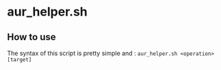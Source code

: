 # aur_helper.sh

## How to use
The syntax of this script is pretty simple and :
`aur_helper.sh <operation> [target]`


<!--stackedit_data:
eyJoaXN0b3J5IjpbLTEwMjU1ODYyMzcsMTgxNzk2NTA5NiwxNT
EzMjg0MjcwXX0=
-->